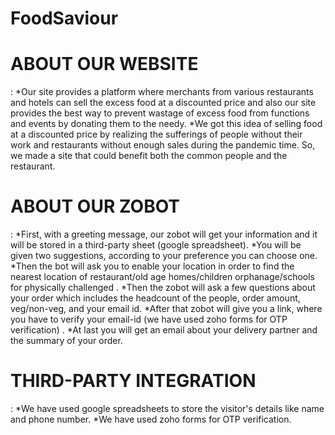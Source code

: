 # FoodSaviour

<h1>ABOUT OUR WEBSITE</h1>:
*Our site provides a platform where merchants from various restaurants and hotels can sell the excess food at a discounted price and also our site  provides the best way to prevent wastage of excess food from functions and events by donating them to the needy.
*We got this idea of selling food at a discounted price by realizing the sufferings of people without their work and restaurants without enough sales during the pandemic time. So, we made a site that could benefit both the common people and the restaurant.

<h1>ABOUT OUR ZOBOT</h1>:
*First, with a greeting message, our zobot will get your information and it will be stored in a third-party sheet (google spreadsheet).
*You will be given two suggestions, according to your preference you can choose one.
*Then the bot will ask you to enable your location in order to find the nearest location of restaurant/old age homes/children orphanage/schools for physically challenged .
*Then the zobot will ask a few questions about your order which includes the headcount of the people, order amount, veg/non-veg, and your email id.
*After that zobot will give you a link, where you have to verify your email-id (we have used zoho forms for OTP verification) .
*At last you will get an email about your delivery partner and the summary of your order.

<h1>THIRD-PARTY INTEGRATION</h1>:
*We have used google spreadsheets to store the visitor's details like name and phone number.
*We have used zoho forms for OTP verification.
